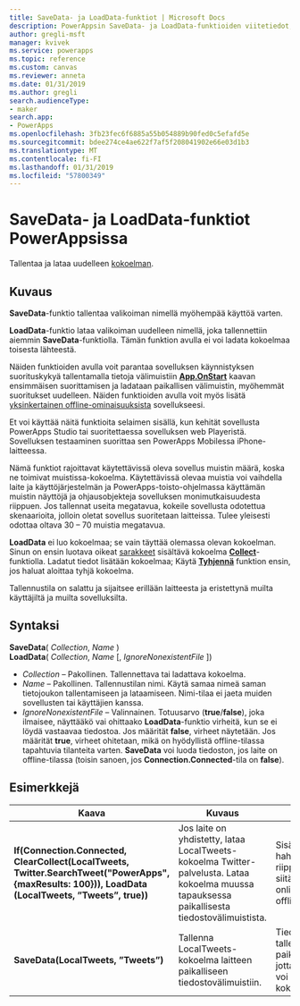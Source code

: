 ```yaml
---
title: SaveData- ja LoadData-funktiot | Microsoft Docs
description: PowerAppsin SaveData- ja LoadData-funktioiden viitetiedot, mukaan lukien syntaksi ja esimerkkejä
author: gregli-msft
manager: kvivek
ms.service: powerapps
ms.topic: reference
ms.custom: canvas
ms.reviewer: anneta
ms.date: 01/31/2019
ms.author: gregli
search.audienceType:
- maker
search.app:
- PowerApps
ms.openlocfilehash: 3fb23fec6f6885a55b054889b90fed0c5efafd5e
ms.sourcegitcommit: bdee274ce4ae622f7af5f208041902e66e03d1b3
ms.translationtype: MT
ms.contentlocale: fi-FI
ms.lasthandoff: 01/31/2019
ms.locfileid: "57800349"
---
```

# <a name="savedata-and-loaddata-functions-in-powerapps"></a>SaveData- ja LoadData-funktiot PowerAppsissa
Tallentaa ja lataa uudelleen [kokoelman](../working-with-data-sources.md#collections).

## <a name="description"></a>Kuvaus
**SaveData**-funktio tallentaa valikoiman nimellä myöhempää käyttöä varten.  

**LoadData**-funktio lataa valikoiman uudelleen nimellä, joka tallennettiin aiemmin **SaveData**-funktiolla. Tämän funktion avulla ei voi ladata kokoelmaa toisesta lähteestä.  

Näiden funktioiden avulla voit parantaa sovelluksen käynnistyksen suorituskykyä tallentamalla tietoja välimuistiin **[App.OnStart](../controls/control-screen.md#additional-properties)** kaavan ensimmäisen suorittamisen ja ladataan paikallisen välimuistin, myöhemmät suoritukset uudelleen. Näiden funktioiden avulla voit myös lisätä [yksinkertainen offline-ominaisuuksista](../offline-apps.md) sovellukseesi.

Et voi käyttää näitä funktioita selaimen sisällä, kun kehität sovellusta PowerApps Studio tai suoritettaessa sovelluksen web Playeristä. Sovelluksen testaaminen suorittaa sen PowerApps Mobilessa iPhone-laitteessa.

Nämä funktiot rajoittavat käytettävissä oleva sovellus muistin määrä, koska ne toimivat muistissa-kokoelma. Käytettävissä olevaa muistia voi vaihdella laite ja käyttöjärjestelmän ja PowerApps-toisto-ohjelmassa käyttämän muistin näyttöjä ja ohjausobjekteja sovelluksen monimutkaisuudesta riippuen. Jos tallennat useita megatavua, kokeile sovellusta odotettua skenaarioita, jolloin oletat sovellus suoritetaan laitteissa. Tulee yleisesti odottaa oltava 30 – 70 muistia megatavua.  

**LoadData** ei luo kokoelmaa; se vain täyttää olemassa olevan kokoelman. Sinun on ensin luotava oikeat [sarakkeet](../working-with-tables.md#columns) sisältävä kokoelma **[Collect](function-clear-collect-clearcollect.md)**-funktiolla. Ladatut tiedot lisätään kokoelmaa; Käytä **[Tyhjennä](function-clear-collect-clearcollect.md)** funktion ensin, jos haluat aloittaa tyhjä kokoelma.

Tallennustila on salattu ja sijaitsee erillään laitteesta ja eristettynä muilta käyttäjiltä ja muilta sovelluksilta.

## <a name="syntax"></a>Syntaksi
**SaveData**( *Collection*, *Name* )<br>**LoadData**( *Collection*, *Name* [, *IgnoreNonexistentFile* ])

* *Collection* – Pakollinen.  Tallennettava tai ladattava kokoelma.
* *Name* – Pakollinen.  Tallennustilan nimi. Käytä samaa nimeä saman tietojoukon tallentamiseen ja lataamiseen. Nimi-tilaa ei jaeta muiden sovellusten tai käyttäjien kanssa.
* *IgnoreNonexistentFile* – Valinnainen. Totuusarvo (**true**/**false**), joka ilmaisee, näyttääkö vai ohittaako **LoadData**-funktio virheitä, kun se ei löydä vastaavaa tiedostoa. Jos määrität **false**, virheet näytetään. Jos määrität **true**, virheet ohitetaan, mikä on hyödyllistä offline-tilassa tapahtuvia tilanteita varten. **SaveData** voi luoda tiedoston, jos laite on offline-tilassa (toisin sanoen, jos **Connection.Connected**-tila on **false**).

## <a name="examples"></a>Esimerkkejä

| Kaava | Kuvaus | Tulos |
| --- | --- | --- |
| **If(Connection.Connected, ClearCollect(LocalTweets, Twitter.SearchTweet("PowerApps", {maxResults: 100})), LoadData (LocalTweets, ”Tweets”, true))** |Jos laite on yhdistetty, lataa LocalTweets-kokoelma Twitter-palvelusta. Lataa kokoelma muussa tapauksessa paikallisesta tiedostovälimuistista. |Sisältö hahmonnetaan riippumatta siitä, onko laite online- vai offline-tilassa. |
| **SaveData(LocalTweets, ”Tweets”)** |Tallenna LocalTweets-kokoelma laitteen paikalliseen tiedostovälimuistiin. |Tiedot tallennetaan paikallisesti, jotta **LoadData** voi ladata sen kokoelmaan. |

